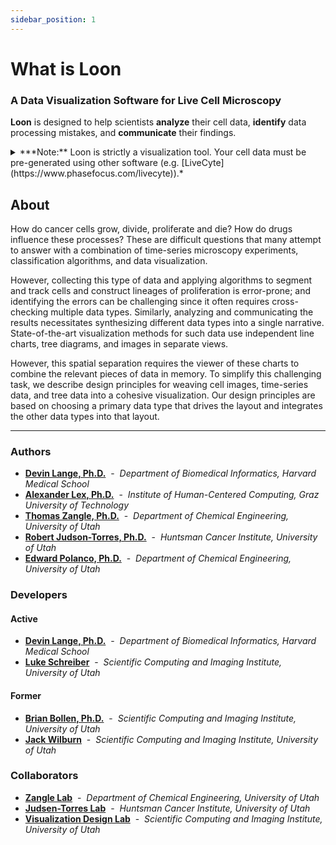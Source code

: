 ```yaml
---
sidebar_position: 1
---
```


# What is Loon

### A Data Visualization Software for Live Cell Microscopy
**Loon** is designed to help scientists **analyze** their cell data, **identify** data processing mistakes, and **communicate** their findings.


<details>
<summary>***Note:** Loon is strictly a visualization tool. Your cell data must be pre-generated using other software (e.g. [LiveCyte](https://www.phasefocus.com/livecyte)).*</summary>

*Loon does not:*
- *Produce cell segmentation outlines itself*
- *Derive metadata (e.g. mass, time, segmentations) from images.*

*Loon is designed to **visualize** your cell images and metadata as [input](./getting-started-with-loon/index.md).*  
*Loon **does not alter** your original microscopy data.*  

</details>

## About
How do cancer cells grow, divide, proliferate and die? How do drugs influence these processes? These are difficult questions that many attempt to answer with a combination of time-series microscopy experiments, classification algorithms, and data visualization. 

However, collecting this type of data and applying algorithms to segment and track cells and construct lineages of proliferation is error-prone; and identifying the errors can be challenging since it often requires cross-checking multiple data types. Similarly, analyzing and communicating the results necessitates synthesizing different data types into a single narrative. State-of-the-art visualization methods for such data use independent line charts, tree diagrams, and images in separate views. 

However, this spatial separation requires the viewer of these charts to combine the relevant pieces of data in memory. To simplify this challenging task, we describe design principles for weaving cell images, time-series data, and tree data into a cohesive visualization. Our design principles are based on choosing a primary data type that drives the layout and integrates the other data types into that layout.

---
### Authors

- **[Devin Lange, Ph.D.](https://www.devinlange.com/)**  &nbsp;-&nbsp;  _Department of Biomedical Informatics, Harvard Medical School_
- **[Alexander Lex, Ph.D.](https://vdl.sci.utah.edu/team/lex/)**  &nbsp;-&nbsp;  _Institute of Human-Centered Computing, Graz University of Technology_
- **[Thomas Zangle, Ph.D.](https://zanglelab.che.utah.edu/)**  &nbsp;-&nbsp;  _Department of Chemical Engineering, University of Utah_
- **[Robert Judson-Torres, Ph.D.](https://www.judsontorreslab.org/)**  &nbsp;-&nbsp;  _Huntsman Cancer Institute, University of Utah_
- **[Edward Polanco, Ph.D.](https://www.linkedin.com/in/eddiethebiochemicalengineer/es?trk=people-guest_people_search-card)**  &nbsp;-&nbsp;  _Department of Chemical Engineering, University of Utah_


### Developers

#### Active
- **[Devin Lange, Ph.D.](https://www.devinlange.com/)**  &nbsp;-&nbsp;  _Department of Biomedical Informatics, Harvard Medical School_
- **[Luke Schreiber](https://www.linkedin.com/in/luke-schreiber-11ab671b7/)**  &nbsp;-&nbsp;  _Scientific Computing and Imaging Institute, University of Utah_
#### Former
- **[Brian Bollen, Ph.D.](https://www.briancbollen.com/about)**  &nbsp;-&nbsp;  _Scientific Computing and Imaging Institute, University of Utah_
- **[Jack Wilburn](https://vdl.sci.utah.edu/team/wilburn/)**  &nbsp;-&nbsp;  _Scientific Computing and Imaging Institute, University of Utah_

### Collaborators

- **[Zangle Lab](https://zanglelab.che.utah.edu/)**  &nbsp;-&nbsp;  _Department of Chemical Engineering, University of Utah_
- **[Judsen-Torres Lab](https://www.judsontorreslab.org/)**  &nbsp;-&nbsp;  _Huntsman Cancer Institute, University of Utah_
- **[Visualization Design Lab](https://www.visdesignlab.net/)**  &nbsp;-&nbsp;  _Scientific Computing and Imaging Institute, University of Utah_
